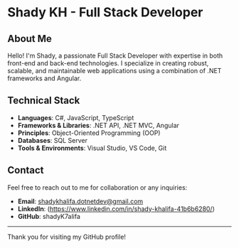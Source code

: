
# Shady KH - Full Stack Developer

## About Me
Hello! I'm Shady, a passionate Full Stack Developer with expertise in both front-end and back-end technologies. I specialize in creating robust, scalable, and maintainable web applications using a combination of .NET frameworks and Angular.

## Technical Stack
- **Languages**: C#, JavaScript, TypeScript
- **Frameworks & Libraries**: .NET API, .NET MVC, Angular
- **Principles**: Object-Oriented Programming (OOP)
- **Databases**: SQL Server
- **Tools & Environments**: Visual Studio, VS Code, Git



## Contact
Feel free to reach out to me for collaboration or any inquiries:
- **Email**: shadykhalifa.dotnetdev@gmail.com
- **LinkedIn**: (https://www.linkedin.com/in/shady-khalifa-41b6b6280/)
- **GitHub**: shadyK7alifa

---

Thank you for visiting my GitHub profile!

<!---
shadyK7alifa/shadyK7alifa is a ✨ special ✨ repository because its `README.md` (this file) appears on your GitHub profile.
You can click the Preview link to take a look at your changes.
--->
